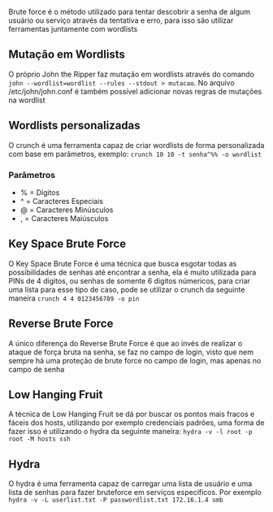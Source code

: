 Brute force é o método utilizado para tentar descobrir a senha de algum usuário ou serviço através da tentativa e erro, para isso são utilizar ferramentas juntamente com wordlists
## Mutação em Wordlists
O próprio John the Ripper faz mutação em wordlists através do comando `john --wordlist=wordlist --rules --stdout > mutacao`. No arquivo /etc/john/john.conf é também possível adicionar novas regras de mutações na wordlist

## Wordlists personalizadas
O crunch é uma ferramenta capaz de criar wordlists de forma personalizada com base em parâmetros, exemplo: `crunch 10 10 -t senha^%% -o wordlist`
### Parâmetros
- % = Dígitos
- ^ = Caracteres Especiais
- @ = Caracteres Minúsculos
- , = Caracteres Maiúsculos
## Key Space Brute Force
O Key Space Brute Force é uma técnica que busca esgotar todas as possibilidades de senhas até encontrar a senha, ela é muito utilizada para PINs de 4 digitos, ou senhas de somente 6 digitos númericos, para criar uma lista para esse tipo de caso, pode se utilizar o crunch da seguinte maneira `crunch 4 4 0123456789 -o pin`

## Reverse Brute Force
A único diferença do Reverse Brute Force é que ao invés de realizar o ataque de força bruta na senha, se faz no campo de login, visto que nem sempre há uma proteção de brute force no campo de login, mas apenas no campo de senha

## Low Hanging Fruit
A técnica de Low Hanging Fruit se dá por buscar os pontos mais fracos e fáceis dos hosts, utilizando por exemplo credenciais padrões, uma forma de fazer isso é utilizando o hydra da seguinte maneira: `hydra -v -l root -p root -M hosts ssh`

## Hydra
O hydra é uma ferramenta capaz de carregar uma lista de usuário e uma lista de senhas para fazer bruteforce em serviços específicos. Por exemplo `hydra -v -L userlist.txt -P passwordlist.txt 172.16.1.4 smb`